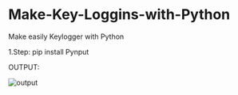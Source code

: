 # Make-Key-Loggins-with-Python
Make easily Keylogger  with Python 


1.Step: 
 pip install Pynput
 
 
 OUTPUT:
 
 
![output](https://user-images.githubusercontent.com/75094927/138560686-24eed137-0104-4937-9394-208892ca5543.png)
